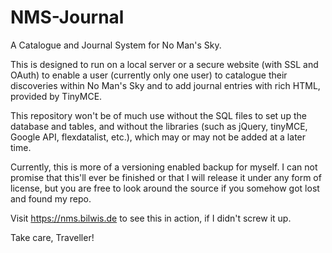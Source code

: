# NMS-Journal
A Catalogue and Journal System for No Man's Sky.

This is designed to run on a local server or a secure website (with SSL and OAuth) to enable a user (currently only one user) to catalogue their discoveries within No Man's Sky and to add journal entries with rich HTML, provided by TinyMCE.

This repository won't be of much use without the SQL files to set up the database and tables, and without the libraries (such as jQuery, tinyMCE, Google API, flexdatalist, etc.), which may or may not be added at a later time.

Currently, this is more of a versioning enabled backup for myself. I can not promise that this'll ever be finished or that I will release it under any form of license, but you are free to look around the source if you somehow got lost and found my repo. 

Visit https://nms.bilwis.de to see this in action, if I didn't screw it up.  

Take care, Traveller!
